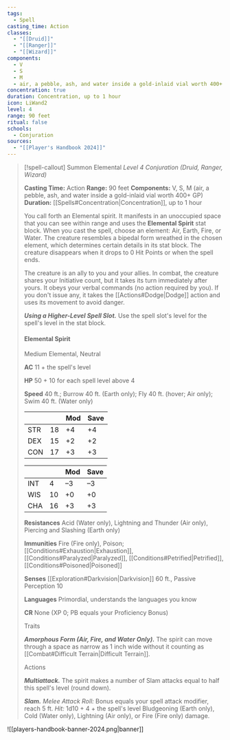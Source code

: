 ```yaml
---
tags:
  - Spell
casting_time: Action
classes:
  - "[[Druid]]"
  - "[[Ranger]]"
  - "[[Wizard]]"
components:
  - V
  - S
  - M
  - air, a pebble, ash, and water inside a gold-inlaid vial worth 400+ GP
concentration: true
duration: Concentration, up to 1 hour
icon: LiWand2
level: 4
range: 90 feet
ritual: false
schools:
  - Conjuration
sources: 
  - "[[Player's Handbook 2024]]"
---
```

>[!spell-callout] Summon Elemental
>_Level 4 Conjuration (Druid, Ranger, Wizard)_
>
>**Casting Time:** Action
>**Range:** 90 feet
>**Components:** V, S, M (air, a pebble, ash, and water inside a gold-inlaid vial worth 400+ GP)
>**Duration:** [[Spells#Concentration\|Concentration]], up to 1 hour
>
>You call forth an Elemental spirit. It manifests in an unoccupied space that you can see within range and uses the **Elemental Spirit** stat block. When you cast the spell, choose an element: Air, Earth, Fire, or Water. The creature resembles a bipedal form wreathed in the chosen element, which determines certain details in its stat block. The creature disappears when it drops to 0 Hit Points or when the spell ends.
>
>The creature is an ally to you and your allies. In combat, the creature shares your Initiative count, but it takes its turn immediately after yours. It obeys your verbal commands (no action required by you). If you don't issue any, it takes the [[Actions#Dodge\|Dodge]] action and uses its movement to avoid danger.
>
>**_Using a Higher-Level Spell Slot._** Use the spell slot's level for the spell's level in the stat block.
>
>#### Elemental Spirit
>
>Medium Elemental, Neutral
>
>**AC** 11 + the spell's level
>
>**HP** 50 + 10 for each spell level above 4
>
>**Speed** 40 ft.; Burrow 40 ft. (Earth only); Fly 40 ft. (hover; Air only); Swim 40 ft. (Water only)
>
>|||Mod|Save|
>|---|---|---|---|
>|STR|18|+4|+4|
>|DEX|15|+2|+2|
>|CON|17|+3|+3|
>
>|||Mod|Save|
>|---|---|---|---|
>|INT|4|–3|–3|
>|WIS|10|+0|+0|
>|CHA|16|+3|+3|
>
>**Resistances** Acid (Water only), Lightning and Thunder (Air only), Piercing and Slashing (Earth only)
>
>**Immunities** Fire (Fire only), Poison; [[Conditions#Exhaustion\|Exhaustion]], [[Conditions#Paralyzed\|Paralyzed]], [[Conditions#Petrified\|Petrified]], [[Conditions#Poisoned\|Poisoned]]
>
>**Senses** [[Exploration#Darkvision\|Darkvision]] 60 ft., Passive Perception 10
>
>**Languages** Primordial, understands the languages you know
>
>**CR** None (XP 0; PB equals your Proficiency Bonus)
>
>Traits
>
>**_Amorphous Form (Air, Fire, and Water Only)._** The spirit can move through a space as narrow as 1 inch wide without it counting as [[Combat#Difficult Terrain\|Difficult Terrain]].
>
>Actions
>
>**_Multiattack._** The spirit makes a number of Slam attacks equal to half this spell's level (round down).
>
>**_Slam._** _Melee Attack Roll:_ Bonus equals your spell attack modifier, reach 5 ft. _Hit:_ 1d10 + 4 + the spell's level Bludgeoning (Earth only), Cold (Water only), Lightning (Air only), or Fire (Fire only) damage.


![[players-handbook-banner-2024.png|banner]]